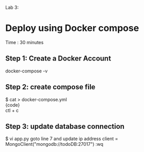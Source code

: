 Lab 3: 
# Deploy using Docker compose #
Time : 30 minutes

## Step 1: Create a Docker Account ##
docker-compose -v

## Step 2: create compose file ##
$ cat > docker-compose.yml  <br/>
{code}  <br/>
ctl + c	  <br/>

## Step 3: update database connection  ##
$ vi app.py
goto line 7 and update ip address
client = MongoClient("mongodb://todoDB:27017")
:wq

